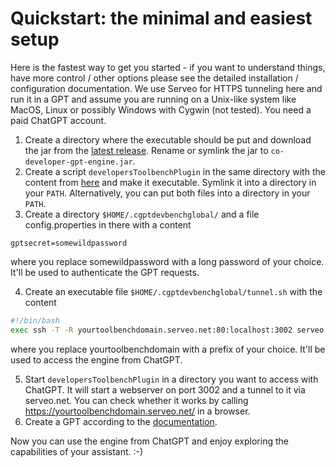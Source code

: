 # Quickstart: the minimal and easiest setup

Here is the fastest way to get you started - if you want to understand things, have more control / other options please
see the detailed installation / configuration documentation. We use Serveo for HTTPS tunneling here and run it in a GPT
and assume you are running on a Unix-like system like MacOS, Linux or possibly Windows with Cygwin (not tested).
You need a paid ChatGPT account.

1. Create a directory where the executable should be put and download the jar from the
   [latest release](https://github.com/stoerr/CoDeveloperGPTengine/releases). Rename or symlink the jar
   to `co-developer-gpt-engine.jar`.
2. Create a script `developersToolbenchPlugin` in the same directory with the content from
   [here](https://github.com/stoerr/CoDeveloperGPTengine/blob/develop/bin/developersToolbenchPlugin) and make it
   executable. Symlink it into a directory in your `PATH`. Alternatively, you can put both files into a directory in
   your `PATH`.
3. Create a directory `$HOME/.cgptdevbenchglobal/` and a file config.properties in there with a content

```
gptsecret=somewildpassword
```

where you replace somewildpassword with a long password of your choice. It'll be used to authenticate the GPT requests.

4. Create an executable file `$HOME/.cgptdevbenchglobal/tunnel.sh` with the content

```bash
#!/bin/bash
exec ssh -T -R yourtoolbenchdomain.serveo.net:80:localhost:3002 serveo.net
```

where you replace yourtoolbenchdomain with a prefix of your choice. It'll be used to access the engine from ChatGPT.

5. Start `developersToolbenchPlugin` in a directory you want to access with ChatGPT. It will start a webserver on
   port 3002 and a tunnel to it via serveo.net. You can check whether it works by calling https://yourtoolbenchdomain.serveo.net/
   in a browser.
6. Create a GPT according to the [documentation](gpt.md).

Now you can use the engine from ChatGPT and enjoy exploring the capabilities of your assistant. :-)
